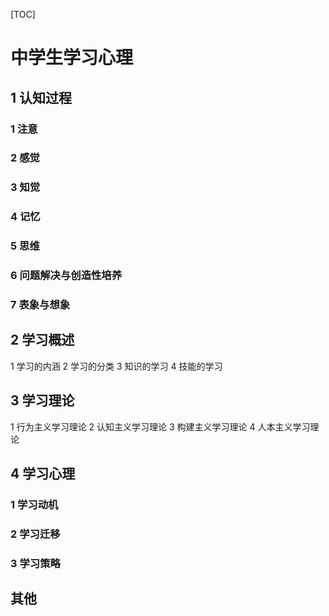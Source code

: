 [TOC]



# 中学生学习心理

## 1 认知过程

### 1 注意

### 2 感觉

### 3 知觉

### 4 记忆

### 5 思维

### 6 问题解决与创造性培养

### 7 表象与想象





## 2 学习概述



1 学习的内涵
2 学习的分类
3 知识的学习
4 技能的学习





## 3 学习理论



1 行为主义学习理论
2 认知主义学习理论
3 构建主义学习理论
4 人本主义学习理论



## 4 学习心理

### 1 学习动机

### 2 学习迁移

### 3 学习策略



## 其他

